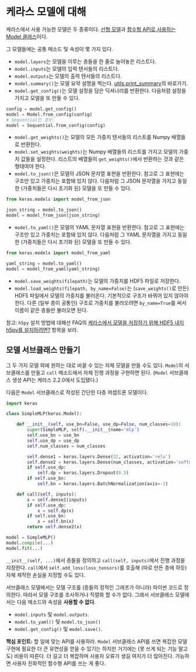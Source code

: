 # 케라스 모델에 대해

케라스에서 사용 가능한 모델은 두 종류이다. [선형 모델](/models/sequential)과 [함수형 API로 사용하는 Model 클래스](/models/model)이다.

그 모델들에는 공통 메소드 및 속성이 몇 가지 있다.

- `model.layers`는 모델을 이루는 층들을 한 줄로 늘어놓은 리스트다.
- `model.inputs`는 모델의 입력 텐서들의 리스트다.
- `model.outputs`는 모델의 출력 텐서들의 리스트다.
- `model.summary()`는 모델 요약 설명을 찍는다. [utils.print_summary](/utils/#print_summary)의 바로가기.
- `model.get_config()`는 모델 설정을 담은 딕셔너리를 반환한다. 다음처럼 설정을 가지고 모델을 또 만들 수 있다.

```python
config = model.get_config()
model = Model.from_config(config)
# Sequential인 경우:
model = Sequential.from_config(config)
```

- `model.get_weights()`는 모델의 모든 가중치 텐서들의 리스트를 Numpy 배열들로 반환한다.
- `model.set_weights(weights)`는 Numpy 배열들의 리스트를 가지고 모델의 가중치 값들을 설정한다. 리스트의 배열들이 `get_weights()`에서 반환하는 것과 같은 형태여야 한다.
- `model.to_json()`은 모델의 JSON 문자열 표현을 반환한다. 참고로 그 표현에는 구조만 있고 가중치는 포함돼 있지 않다. 다음처럼 그 JSON 문자열을 가지고 동일한 (가중치들은 다시 초기화 된) 모델을 또 만들 수 있다.

```python
from keras.models import model_from_json

json_string = model.to_json()
model = model_from_json(json_string)
```
- `model.to_yaml()`은 모델의 YAML 문자열 표현을 반환한다. 참고로 그 표현에는 구조만 있고 가중치는 포함돼 있지 않다. 다음처럼 그 YAML 문자열을 가지고 동일한 (가중치들은 다시 초기화 된) 모델을 또 만들 수 있다.

```python
from keras.models import model_from_yaml

yaml_string = model.to_yaml()
model = model_from_yaml(yaml_string)
```

- `model.save_weights(filepath)`는 모델의 가중치를 HDF5 파일로 저장한다.
- `model.load_weights(filepath, by_name=False)`는 (`save_weights()`로 만든) HDF5 파일에서 모델의 가중치를 불러온다. 기본적으로 구조가 바뀌어 있지 않아야 한다. 다른 (일부 층이 공통인) 구조로 가중치를 불러오려면 `by_name=True`를 써서 이름이 같은 층들만 불러오면 된다.

참고: `h5py` 설치 방법에 대해선 FAQ의 [케라스에서 모델을 저장하기 위해 HDF5 내지 h5py를 설치하려면?](/getting-started/faq/#hdf5-h5py) 항목을 보라.


## 모델 서브클래스 만들기

그 두 가지 모델 외에 원하는 대로 바꿀 수 있는 자체 모델을 만들 수도 있다.
`Model`의 서브클래스를 만들고 `call` 메소드에서 자체 진행 과정을 구현하면 된다.
(`Model` 서브클래스 생성 API는 케라스 2.2.0에서 도입됐다.)

다음은 `Model` 서브클래스로 작성된 간단한 다층 퍼셉트론 모델이다.

```python
import keras

class SimpleMLP(keras.Model):

    def __init__(self, use_bn=False, use_dp=False, num_classes=10):
        super(SimpleMLP, self).__init__(name='mlp')
        self.use_bn = use_bn
        self.use_dp = use_dp
        self.num_classes = num_classes

        self.dense1 = keras.layers.Dense(32, activation='relu')
        self.dense2 = keras.layers.Dense(num_classes, activation='softmax')
        if self.use_dp:
            self.dp = keras.layers.Dropout(0.5)
        if self.use_bn:
            self.bn = keras.layers.BatchNormalization(axis=-1)

    def call(self, inputs):
        x = self.dense1(inputs)
        if self.use_dp:
            x = self.dp(x)
        if self.use_bn:
            x = self.bn(x)
        return self.dense2(x)

model = SimpleMLP()
model.compile(...)
model.fit(...)
```

`__init__(self, ...)`에서 층들을 정의하고 `call(self, inputs)`에서 진행 과정을 지정한다. `call`에서 `self.add_loss(loss_tensors)`를 호출해 (따로 만든 층에 하듯) 자체 제작한 손실을 지정할 수도 있다.

서브클래스 모델에서는 모델 구조를 (층들의 정적인 그래프가 아니라) 파이썬 코드로 정의한다.
따라서 모델 구조를 조사하거나 직렬화 할 수가 없다. 그래서 서브클래스 모델에서는 다음 메소드와 속성을 **사용할 수 없다**.

- `model.inputs` 및 `model.outputs`.
- `model.to_yaml()` 및 `model.to_json()`
- `model.get_config()` 및 `model.save()`.

**핵심 포인트:** 할 일에 맞는 API를 사용하라. `Model` 서브클래스 API를 쓰면 복잡한 모델 구현에 필요한 더 큰 유연성을 얻을 수 있기는 하지만
거기에는 (못 쓰게 되는 기능 말고도) 비용이 따른다.
더 길고 더 복잡하며 사용자 오류가 생길 여지가 더 많아진다. 가능하면 사용자 친화적인 함수형 API를 쓰는 게 좋다.
